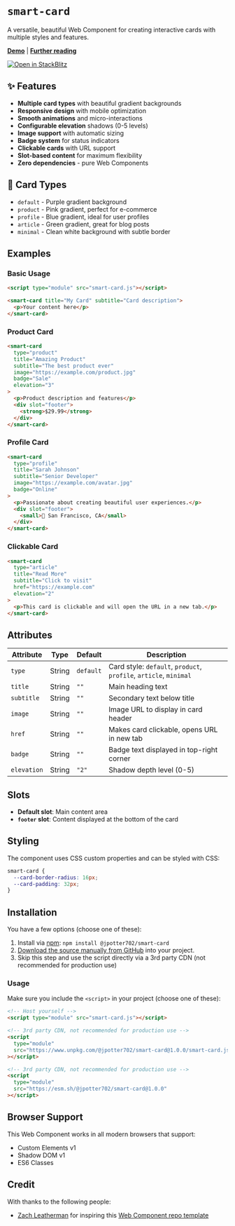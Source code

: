 # `smart-card`

A versatile, beautiful Web Component for creating interactive cards with multiple styles and features.

**[Demo](https://jpotter702.github.io/component-template/demo.html)** | **[Further reading](https://darn.es/web-component-github-starter-template/)**

[![Open in StackBlitz](https://developer.stackblitz.com/img/open_in_stackblitz.svg)](https://stackblitz.com/~/github.com/Jpotter702/component-template?file=smart-card.js&initialPath=/demo.html)

## ✨ Features

- **Multiple card types** with beautiful gradient backgrounds
- **Responsive design** with mobile optimization
- **Smooth animations** and micro-interactions
- **Configurable elevation** shadows (0-5 levels)
- **Image support** with automatic sizing
- **Badge system** for status indicators
- **Clickable cards** with URL support
- **Slot-based content** for maximum flexibility
- **Zero dependencies** - pure Web Components

## 🎨 Card Types

- `default` - Purple gradient background
- `product` - Pink gradient, perfect for e-commerce
- `profile` - Blue gradient, ideal for user profiles
- `article` - Green gradient, great for blog posts
- `minimal` - Clean white background with subtle border

## Examples

### Basic Usage

```html
<script type="module" src="smart-card.js"></script>

<smart-card title="My Card" subtitle="Card description">
  <p>Your content here</p>
</smart-card>
```

### Product Card

```html
<smart-card 
  type="product"
  title="Amazing Product"
  subtitle="The best product ever"
  image="https://example.com/product.jpg"
  badge="Sale"
  elevation="3"
>
  <p>Product description and features</p>
  <div slot="footer">
    <strong>$29.99</strong>
  </div>
</smart-card>
```

### Profile Card

```html
<smart-card 
  type="profile"
  title="Sarah Johnson"
  subtitle="Senior Developer"
  image="https://example.com/avatar.jpg"
  badge="Online"
>
  <p>Passionate about creating beautiful user experiences.</p>
  <div slot="footer">
    <small>📍 San Francisco, CA</small>
  </div>
</smart-card>
```

### Clickable Card

```html
<smart-card 
  type="article"
  title="Read More"
  subtitle="Click to visit"
  href="https://example.com"
  elevation="2"
>
  <p>This card is clickable and will open the URL in a new tab.</p>
</smart-card>
```

## Attributes

| Attribute | Type | Default | Description |
|-----------|------|---------|-------------|
| `type` | String | `default` | Card style: `default`, `product`, `profile`, `article`, `minimal` |
| `title` | String | `""` | Main heading text |
| `subtitle` | String | `""` | Secondary text below title |
| `image` | String | `""` | Image URL to display in card header |
| `href` | String | `""` | Makes card clickable, opens URL in new tab |
| `badge` | String | `""` | Badge text displayed in top-right corner |
| `elevation` | String | `"2"` | Shadow depth level (0-5) |

## Slots

- **Default slot**: Main content area
- **`footer` slot**: Content displayed at the bottom of the card

## Styling

The component uses CSS custom properties and can be styled with CSS:

```css
smart-card {
  --card-border-radius: 16px;
  --card-padding: 32px;
}
```

## Installation

You have a few options (choose one of these):

1. Install via [npm](https://www.npmjs.com/package/@jpotter702/smart-card): `npm install @jpotter702/smart-card`
1. [Download the source manually from GitHub](https://github.com/Jpotter702/component-template/releases) into your project.
1. Skip this step and use the script directly via a 3rd party CDN (not recommended for production use)

### Usage

Make sure you include the `<script>` in your project (choose one of these):

```html
<!-- Host yourself -->
<script type="module" src="smart-card.js"></script>
```

```html
<!-- 3rd party CDN, not recommended for production use -->
<script
  type="module"
  src="https://www.unpkg.com/@jpotter702/smart-card@1.0.0/smart-card.js"
></script>
```

```html
<!-- 3rd party CDN, not recommended for production use -->
<script
  type="module"
  src="https://esm.sh/@jpotter702/smart-card@1.0.0"
></script>
```

## Browser Support

This Web Component works in all modern browsers that support:
- Custom Elements v1
- Shadow DOM v1
- ES6 Classes

## Credit

With thanks to the following people:

- [Zach Leatherman](https://zachleat.com) for inspiring this [Web Component repo template](https://github.com/zachleat/web-component-template)
